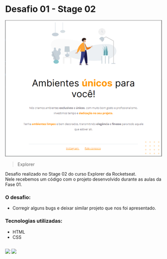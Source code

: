 # Desafio 01 - Stage 02

![preview](./.github/preview.png)

> Explorer

Desafio realizado no Stage 02 do curso Explorer da Rocketseat. <br>
Nele recebemos um código com o projeto desenvolvido durante as aulas da Fase 01. <br>

### O desafio:
- Corregir alguns bugs e deixar similar projeto que nos foi apresentado.

### Tecnologias utilizadas:

- HTML
- CSS

## 
<div>
  <a href="https://twitter.com/dany_sglez" target="_blank"><img src="https://img.shields.io/badge/Twitter-1DA1F2?style=for-the-badge&logo=twitter&logoColor=white" target="_blank"></a>
  <a href="https://www.linkedin.com/in/danysglez" target="_blank"><img src="https://img.shields.io/badge/-LinkedIn-%230077B5?style=for-the-badge&logo=linkedin&logoColor=white" target="_blank"></a>   
  </div>
